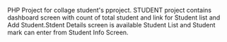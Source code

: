 PHP Project for collage student's pproject.
STUDENT project contains dashboard screen with count of total student and link for Student list and Add Student.Stdent Details screen is available Student List and Student mark can enter from Student Info Screen.
